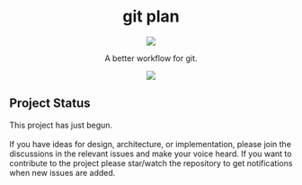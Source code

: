 <h1 align="center">git plan</h1>
<p align="center">
  <img src="https://github.com/synek/git-plan/workflows/Full%20Tests/badge.svg">
</p>
<p align="center">
A better workflow for git.
</p>

<p align="center">
  <img src="https://user-images.githubusercontent.com/9436784/107235854-06772700-6a1d-11eb-9798-d9addb5d2a27.png">
</p>

<h2>Project Status</h2>
This project has just begun.
<br>
<br>
If you have ideas for design, architecture, or implementation, please join the discussions in the relevant issues and make your voice heard. If you want
to contribute to the project please star/watch the repository to get notifications when new issues are added.
